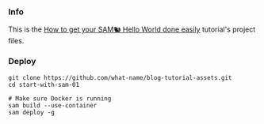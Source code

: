 ### Info
This is the [How to get your SAM🐿 Hello World done easily](https://blog.heyitschris.com/posts/get-your-foot-in-the-door-with-sam/) tutorial's project files.

### Deploy

```
git clone https://github.com/what-name/blog-tutorial-assets.git
cd start-with-sam-01

# Make sure Docker is running
sam build --use-container
sam deploy -g
```